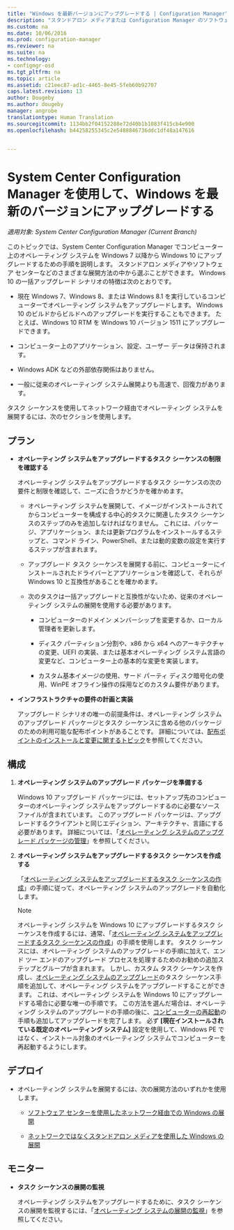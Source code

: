 ```yaml
---
title: "Windows を最新バージョンにアップグレードする | Configuration Manager"
description: "スタンドアロン メディアまたは Configuration Manager のソフトウェア センターを使用して、オペレーティング システムを Windows 7 以降から Windows 10 にアップグレードする方法について説明します。"
ms.custom: na
ms.date: 10/06/2016
ms.prod: configuration-manager
ms.reviewer: na
ms.suite: na
ms.technology:
- configmgr-osd
ms.tgt_pltfrm: na
ms.topic: article
ms.assetid: c21eec87-ad1c-4465-8e45-5feb60b92707
caps.latest.revision: 13
author: Dougeby
ms.author: dougeby
manager: angrobe
translationtype: Human Translation
ms.sourcegitcommit: 1134bb2f04152288e72d40b1b1083f415cb4e900
ms.openlocfilehash: b44258255345c2e5488846736ddc1df48a147616


---
```

# <a name="upgrade-windows-to-the-latest-version-with-system-center-configuration-manager"></a>System Center Configuration Manager を使用して、Windows を最新のバージョンにアップグレードする

*適用対象: System Center Configuration Manager (Current Branch)*

このトピックでは、System Center Configuration Manager でコンピューター上のオペレーティング システムを Windows 7 以降から Windows 10 にアップグレードするための手順を説明します。 スタンドアロン メディアやソフトウェア センターなどのさまざまな展開方法の中から選ぶことができます。 Windows 10 の一括アップグレード シナリオの特徴は次のとおりです。  

-   現在 Windows 7、Windows 8、または Windows 8.1 を実行しているコンピューターでオペレーティング システムをアップグレードします。 Windows 10 のビルドからビルドへのアップグレードを実行することもできます。 たとえば、Windows 10 RTM を Windows 10 バージョン 1511 にアップグレードできます。  

-   コンピューター上のアプリケーション、設定、ユーザー データは保持されます。  

-   Windows ADK などの外部依存関係はありません。  

-   一般に従来のオペレーティング システム展開よりも高速で、回復力があります。  

 タスク シーケンスを使用してネットワーク経由でオペレーティング システムを展開するには、次のセクションを使用します。  

##  <a name="a-namebkmkplana-plan"></a><a name="BKMK_Plan"></a> プラン  

-   **オペレーティング システムをアップグレードするタスク シーケンスの制限を確認する**  

     オペレーティング システムをアップグレードするタスク シーケンスの次の要件と制限を確認して、ニーズに合うかどうかを確かめます。  

    -   オペレーティング システムを展開して、イメージがインストールされてからコンピューターを構成する中心的タスクに関連したタスク シーケンスのステップのみを追加しなければなりません。 これには、パッケージ、アプリケーション、または更新プログラムをインストールするステップと、コマンド ライン、PowerShell、または動的変数の設定を実行するステップが含まれます。  

    -   アップグレード タスク シーケンスを展開する前に、コンピューターにインストールされたドライバーとアプリケーションを確認して、それらが Windows 10 と互換性があることを確かめます。  

    -   次のタスクは一括アップグレードと互換性がないため、従来のオペレーティング システムの展開を使用する必要があります。  

        -   コンピューターのドメイン メンバーシップを変更するか、ローカル管理者を更新します。  

        -   ディスク パーティション分割や、x86 から x64 へのアーキテクチャの変更、UEFI の実装、または基本オペレーティング システム言語の変更など、コンピューター上の基本的な変更を実装します。  

        -   カスタム基本イメージの使用、サード パーティ ディスク暗号化の使用、WinPE オフライン操作の採用などのカスタム要件があります。<sup></sup>  

-   **インフラストラクチャの要件の計画と実装**  

     アップグレード シナリオの唯一の前提条件は、オペレーティング システムのアップグレード パッケージとタスク シーケンスに含める他のパッケージのための利用可能な配布ポイントがあることです。 詳細については、[配布ポイントのインストールと変更に関するトピック](../../core/servers/deploy/configure/install-and-configure-distribution-points.md)を参照してください。

##  <a name="a-namebkmkconfigurea-configure"></a><a name="BKMK_Configure"></a> 構成  

1.  **オペレーティング システムのアップグレード パッケージを準備する**  

     Windows 10 アップグレード パッケージには、セットアップ先のコンピューターのオペレーティング システムをアップグレードするのに必要なソース ファイルが含まれています。 このアップグレード パッケージは、アップグレードするクライアントと同じエディション、アーキテクチャ、言語にする必要があります。  詳細については、「[オペレーティング システムのアップグレード パッケージの管理](../get-started/manage-operating-system-upgrade-packages.md)」を参照してください。  

2.  **オペレーティング システムをアップグレードするタスク シーケンスを作成する**  

     「[オペレーティング システムをアップグレードするタスク シーケンスの作成](create-a-task-sequence-to-upgrade-an-operating-system.md)」の手順に従って、オペレーティング システムのアップグレードを自動化します。  

    > [!NOTE]  
    >  オペレーティング システムを Windows 10 にアップグレードするタスク シーケンスを作成するには、通常、「[オペレーティング システムをアップグレードするタスク シーケンスの作成](create-a-task-sequence-to-upgrade-an-operating-system.md)」の手順を使用します。 タスク シーケンスには、オペレーティング システムのアップグレードの手順に加えて、エンド ツー エンドのアップグレード プロセスを処理するためのお勧めの追加ステップとグループが含まれます。 しかし、カスタム タスク シーケンスを作成し、[オペレーティング システムのアップグレード](../understand/task-sequence-steps.md#BKMK_UpgradeOS)のタスク シーケンス手順を追加して、オペレーティング システムをアップグレードすることができます。 これは、オペレーティング システムを Windows 10 にアップグレードする場合に必要な唯一の手順です。 この方法を選んだ場合は、オペレーティング システムのアップグレードの手順の後に、[コンピューターの再起動](../understand/task-sequence-steps.md#a-namebkmkrestartcomputera-restart-computer)の手順も追加してアップグレードを完了します。 必ず **[現在インストールされている既定のオペレーティング システム]** 設定を使用して、Windows PE ではなく、インストール対象のオペレーティング システムでコンピューターを再起動するようにします。  

##  <a name="a-namebkmkdeploya-deploy"></a><a name="BKMK_Deploy"></a> デプロイ  

-   オペレーティング システムを展開するには、次の展開方法のいずれかを使用します。  

    -   [ソフトウェア センターを使用したネットワーク経由での Windows の展開](use-software-center-to-deploy-windows-over-the-network.md)  

    -   [ネットワークではなくスタンドアロン メディアを使用した Windows の展開](use-stand-alone-media-to-deploy-windows-without-using-the-network.md)  

## <a name="monitor"></a>モニター  

-   **タスク シーケンスの展開の監視**  

     オペレーティング システムをアップグレードするために、タスク シーケンスの展開を監視するには、「[オペレーティング システムの展開の監視](monitor-operating-system-deployments.md)」を参照してください。  



<!--HONumber=Nov16_HO1-->


